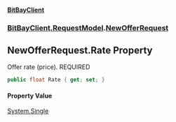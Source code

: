 #### [BitBayClient](./index.md 'index')
### [BitBayClient.RequestModel](./BitBayClient-RequestModel.md 'BitBayClient.RequestModel').[NewOfferRequest](./BitBayClient-RequestModel-NewOfferRequest.md 'BitBayClient.RequestModel.NewOfferRequest')
## NewOfferRequest.Rate Property
Offer rate (price). REQUIRED  
```csharp
public float Rate { get; set; }
```
#### Property Value
[System.Single](https://docs.microsoft.com/en-us/dotnet/api/System.Single 'System.Single')  
